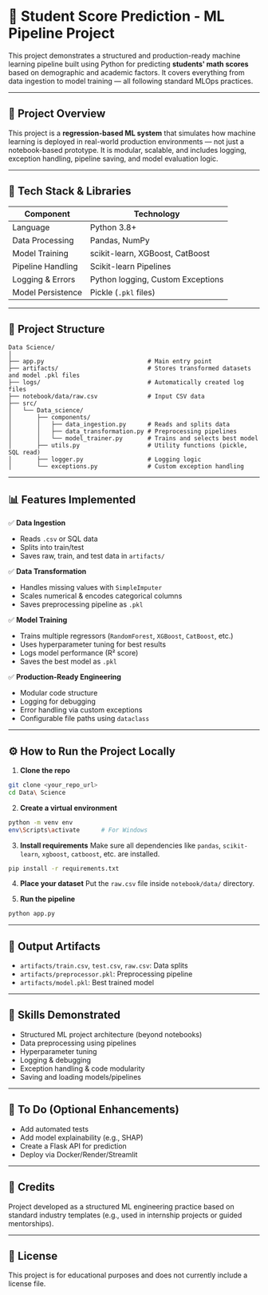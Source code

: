 # 🧠 Student Score Prediction - ML Pipeline Project

This project demonstrates a structured and production-ready machine learning pipeline built using Python for predicting **students' math scores** based on demographic and academic factors. It covers everything from data ingestion to model training — all following standard MLOps practices.

---

## 🚀 Project Overview

This project is a **regression-based ML system** that simulates how machine learning is deployed in real-world production environments — not just a notebook-based prototype. It is modular, scalable, and includes logging, exception handling, pipeline saving, and model evaluation logic.

---

## 🔧 Tech Stack & Libraries

| Component         | Technology                        |
| ----------------- | --------------------------------- |
| Language          | Python 3.8+                       |
| Data Processing   | Pandas, NumPy                     |
| Model Training    | scikit-learn, XGBoost, CatBoost   |
| Pipeline Handling | Scikit-learn Pipelines            |
| Logging & Errors  | Python logging, Custom Exceptions |
| Model Persistence | Pickle (`.pkl` files)             |

---

## 🧩 Project Structure

```
Data Science/
│
├── app.py                             # Main entry point
├── artifacts/                         # Stores transformed datasets and model .pkl files
├── logs/                              # Automatically created log files
├── notebook/data/raw.csv              # Input CSV data
├── src/
│   └── Data_science/
│       ├── components/
│       │   ├── data_ingestion.py      # Reads and splits data
│       │   ├── data_transformation.py # Preprocessing pipelines
│       │   └── model_trainer.py       # Trains and selects best model
│       ├── utils.py                   # Utility functions (pickle, SQL read)
│       ├── logger.py                  # Logging logic
│       └── exceptions.py              # Custom exception handling
```

---

## 📊 Features Implemented

✅ **Data Ingestion**

* Reads `.csv` or SQL data
* Splits into train/test
* Saves raw, train, and test data in `artifacts/`

✅ **Data Transformation**

* Handles missing values with `SimpleImputer`
* Scales numerical & encodes categorical columns
* Saves preprocessing pipeline as `.pkl`

✅ **Model Training**

* Trains multiple regressors (`RandomForest`, `XGBoost`, `CatBoost`, etc.)
* Uses hyperparameter tuning for best results
* Logs model performance (R² score)
* Saves the best model as `.pkl`

✅ **Production-Ready Engineering**

* Modular code structure
* Logging for debugging
* Error handling via custom exceptions
* Configurable file paths using `dataclass`

---

## ⚙️ How to Run the Project Locally

1. **Clone the repo**

```bash
git clone <your_repo_url>
cd Data\ Science
```

2. **Create a virtual environment**

```bash
python -m venv env
env\Scripts\activate      # For Windows
```

3. **Install requirements**
   Make sure all dependencies like `pandas`, `scikit-learn`, `xgboost`, `catboost`, etc. are installed.

```bash
pip install -r requirements.txt
```

4. **Place your dataset**
   Put the `raw.csv` file inside `notebook/data/` directory.

5. **Run the pipeline**

```bash
python app.py
```

---

## 📁 Output Artifacts

* `artifacts/train.csv`, `test.csv`, `raw.csv`: Data splits
* `artifacts/preprocessor.pkl`: Preprocessing pipeline
* `artifacts/model.pkl`: Best trained model

---

## 🧠 Skills Demonstrated

* Structured ML project architecture (beyond notebooks)
* Data preprocessing using pipelines
* Hyperparameter tuning
* Logging & debugging
* Exception handling & code modularity
* Saving and loading models/pipelines

---

## 📌 To Do (Optional Enhancements)

* Add automated tests
* Add model explainability (e.g., SHAP)
* Create a Flask API for prediction
* Deploy via Docker/Render/Streamlit

---

## 🤝 Credits

Project developed as a structured ML engineering practice based on standard industry templates (e.g., used in internship projects or guided mentorships).

---

## 🪪 License

This project is for educational purposes and does not currently include a license file.
